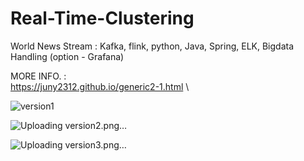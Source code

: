 # Real-Time-Clustering
World News Stream : Kafka, flink, python, Java, Spring, ELK, Bigdata Handling (option - Grafana)





MORE INFO. : \
https://juny2312.github.io/generic2-1.html \




![version1](https://github.com/Juny2312/Real-Time-Clustering/assets/121748398/a3ba8a94-a8c1-4b90-bb00-94fbe8fd76ca)



![Uploading version2.png…]()



![Uploading version3.png…]()



